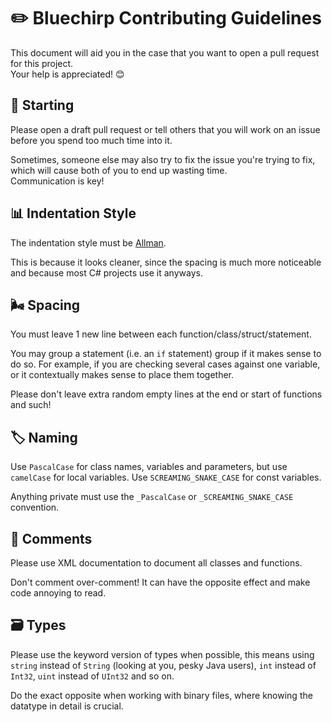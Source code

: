 # :pencil2: Bluechirp Contributing Guidelines
This document will aid you in the case that you want to open a pull request for this project.  
Your help is appreciated! :blush:

## :thinking: Starting
Please open a draft pull request or tell others that you will work on an issue before you spend too much time into it.

Sometimes, someone else may also try to fix the issue you're trying to fix, which will cause both of you to end up wasting time.  
Communication is key!

## :bar_chart: Indentation Style
The indentation style must be [Allman](https://en.wikipedia.org/wiki/Indentation_style#Allman_style).

This is because it looks cleaner, since the spacing is much more noticeable and because most C# projects use it anyways.

## :wind_face: Spacing
You must leave 1 new line between each function/class/struct/statement.

You may group a statement (i.e. an `if` statement) group if it makes sense to do so. For example, if you are checking several cases against one variable, or it contextually makes sense to place them together.

Please don't leave extra random empty lines at the end or start of functions and such!

## :label: Naming
Use `PascalCase` for class names, variables and parameters, but use `camelCase` for local variables. Use `SCREAMING_SNAKE_CASE` for const variables.

Anything private must use the `_PascalCase` or `_SCREAMING_SNAKE_CASE` convention.

## :mega: Comments
Please use XML documentation to document all classes and functions.

Don't comment over-comment! It can have the opposite effect and make code annoying to read.

## :card_file_box: Types
Please use the keyword version of types when possible, this means using `string` instead of `String` (looking at you, pesky Java users), `int` instead of `Int32`, `uint` instead of `UInt32` and so on.

Do the exact opposite when working with binary files, where knowing the datatype in detail is crucial.
